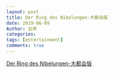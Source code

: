 ```yaml
---
layout: post
title: Der Ring des Nibelungen-大都会版
date: 2019-06-09
Author: 云声
categories: 
tags: [entertainment]
comments: true
---
```


[Der Ring des Nibelungen-大都会版](https://www.bilibili.com/video/av17732122?from=search&seid=17772626330005989914)
